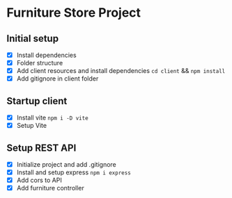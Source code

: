 # Furniture Store Project

## Initial setup

- [x] Install dependencies
- [x] Folder structure
- [x] Add client resources and install dependencies `cd client` && `npm install`
- [x] Add gitignore in client folder

## Startup client

- [x] Install vite `npm i -D vite`
- [x] Setup Vite

## Setup REST API

- [x] Initialize project and add .gitignore
- [x] Install and setup express `npm i express`
- [x] Add cors to API
- [x] Add furniture controller
